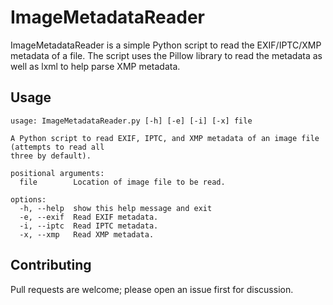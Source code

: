 # ImageMetadataReader

ImageMetadataReader is a simple Python script to read the EXIF/IPTC/XMP metadata of a file. The script uses the Pillow library to read the metadata as well as lxml to help parse XMP metadata.

## Usage

```
usage: ImageMetadataReader.py [-h] [-e] [-i] [-x] file

A Python script to read EXIF, IPTC, and XMP metadata of an image file (attempts to read all
three by default).

positional arguments:
  file        Location of image file to be read.

options:
  -h, --help  show this help message and exit
  -e, --exif  Read EXIF metadata.
  -i, --iptc  Read IPTC metadata.
  -x, --xmp   Read XMP metadata.
```

## Contributing

Pull requests are welcome; please open an issue first for discussion.
